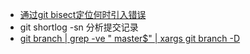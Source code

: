 - [通过git bisect定位何时引入错误](http://www.ruanyifeng.com/blog/2018/12/git-bisect.html)
- git shortlog -sn 分析提交记录
- [git branch | grep -ve " master$" | xargs git branch -D](https://coderwall.com/p/x3jmig/remove-all-your-local-git-branches-but-keep-master)
